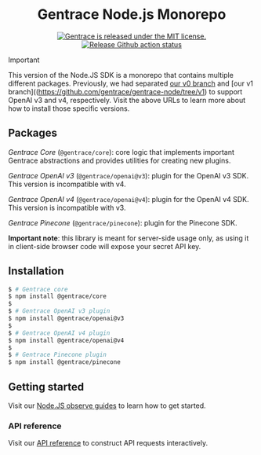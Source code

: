 <!-- TEXT_SECTION:header:START -->
<h1 align="center">
Gentrace Node.js Monorepo
</h1>
<p align="center">
  <a href="https://github.com/gentrace/gentrace-node/blob/master/LICENSE">
    <img src="https://img.shields.io/badge/license-MIT-blue.svg" alt="Gentrace is released under the MIT license." />
  </a>
  <a href="https://github.com/gentrace/gentrace-node/actions/workflows/release-please.yaml">
    <img src="https://github.com/gentrace/gentrace-node/actions/workflows/release-please.yaml/badge.svg" alt="Release Github action status" />
  </a>
</p>
<!-- TEXT_SECTION:header:END -->

> [!IMPORTANT]
> This version of the Node.JS SDK is a monorepo that contains multiple different packages. Previously, we had separated [our v0 branch](https://github.com/gentrace/gentrace-node/tree/v0) and [our v1 branch]((https://github.com/gentrace/gentrace-node/tree/v1) to support OpenAI v3 and v4, respectively. Visit the above URLs to learn more about how to install those specific versions.


## Packages

_Gentrace Core_ (`@gentrace/core`): core logic that implements important Gentrace abstractions and provides utilities for creating new plugins.


_Gentrace OpenAI v3_ (`@gentrace/openai@v3`): plugin for the OpenAI v3 SDK. This version is incompatible with v4.

_Gentrace OpenAI v4_ (`@gentrace/openai@v4`): plugin for the OpenAI v4 SDK. This version is incompatible with v3.

_Gentrace Pinecone_ (`@gentrace/pinecone`): plugin for the Pinecone SDK.



**Important note**: this library is meant for server-side usage only, as using it in client-side browser code will expose your secret API key.

## Installation

```bash
$ # Gentrace core
$ npm install @gentrace/core
$
$ # Gentrace OpenAI v3 plugin
$ npm install @gentrace/openai@v3
$
$ # Gentrace OpenAI v4 plugin
$ npm install @gentrace/openai@v4
$
$ # Gentrace Pinecone plugin
$ npm install @gentrace/pinecone
```

## Getting started

Visit our [Node.JS observe guides](https://docs.gentrace.ai/docs/observe-nodejs) to learn how to get started.

### API reference 

Visit our [API reference](https://docs.gentrace.ai/reference) to construct API requests interactively.
